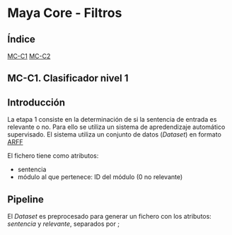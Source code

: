 # Maya Core - Filtros

## Índice

[MC-C1](MC-C1.-Clasificador-nivel-1)
[MC-C2](#Hardware)

## MC-C1. Clasificador nivel 1

## Introducción

La etapa 1 consiste en la determinación de si la sentencia de entrada es relevante o no.
Para ello se utiliza un sistema de apredendizaje automático supervisado. El sistema utiliza un conjunto de datos (*Dataset*) en formato [ARFF](https://weka.wikispaces.com/ARFF)

El fichero tiene como atributos:

  * sentencia
  * módulo al que pertenece: ID del módulo (0 no relevante)

## Pipeline

El *Dataset* es preprocesado para generar un fichero con los atributos: *sentencia* y *relevante*, separados por ;
